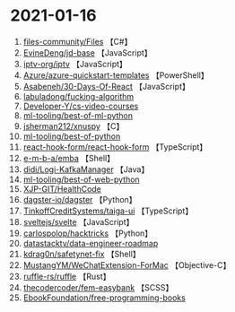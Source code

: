 # 2021-01-16

1. [files-community/Files](https://github.com/files-community/Files) 【C#】
2. [EvineDeng/jd-base](https://github.com/EvineDeng/jd-base) 【JavaScript】
3. [iptv-org/iptv](https://github.com/iptv-org/iptv) 【JavaScript】
4. [Azure/azure-quickstart-templates](https://github.com/Azure/azure-quickstart-templates) 【PowerShell】
5. [Asabeneh/30-Days-Of-React](https://github.com/Asabeneh/30-Days-Of-React) 【JavaScript】
6. [labuladong/fucking-algorithm](https://github.com/labuladong/fucking-algorithm) 
7. [Developer-Y/cs-video-courses](https://github.com/Developer-Y/cs-video-courses) 
8. [ml-tooling/best-of-ml-python](https://github.com/ml-tooling/best-of-ml-python) 
9. [jsherman212/xnuspy](https://github.com/jsherman212/xnuspy) 【C】
10. [ml-tooling/best-of-python](https://github.com/ml-tooling/best-of-python) 
11. [react-hook-form/react-hook-form](https://github.com/react-hook-form/react-hook-form) 【TypeScript】
12. [e-m-b-a/emba](https://github.com/e-m-b-a/emba) 【Shell】
13. [didi/Logi-KafkaManager](https://github.com/didi/Logi-KafkaManager) 【Java】
14. [ml-tooling/best-of-web-python](https://github.com/ml-tooling/best-of-web-python) 
15. [XJP-GIT/HealthCode](https://github.com/XJP-GIT/HealthCode) 
16. [dagster-io/dagster](https://github.com/dagster-io/dagster) 【Python】
17. [TinkoffCreditSystems/taiga-ui](https://github.com/TinkoffCreditSystems/taiga-ui) 【TypeScript】
18. [sveltejs/svelte](https://github.com/sveltejs/svelte) 【JavaScript】
19. [carlospolop/hacktricks](https://github.com/carlospolop/hacktricks) 【Python】
20. [datastacktv/data-engineer-roadmap](https://github.com/datastacktv/data-engineer-roadmap) 
21. [kdrag0n/safetynet-fix](https://github.com/kdrag0n/safetynet-fix) 【Shell】
22. [MustangYM/WeChatExtension-ForMac](https://github.com/MustangYM/WeChatExtension-ForMac) 【Objective-C】
23. [ruffle-rs/ruffle](https://github.com/ruffle-rs/ruffle) 【Rust】
24. [thecodercoder/fem-easybank](https://github.com/thecodercoder/fem-easybank) 【SCSS】
25. [EbookFoundation/free-programming-books](https://github.com/EbookFoundation/free-programming-books) 
